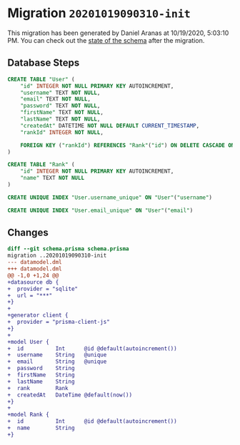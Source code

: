 # Migration `20201019090310-init`

This migration has been generated by Daniel Aranas at 10/19/2020, 5:03:10 PM.
You can check out the [state of the schema](./schema.prisma) after the migration.

## Database Steps

```sql
CREATE TABLE "User" (
    "id" INTEGER NOT NULL PRIMARY KEY AUTOINCREMENT,
    "username" TEXT NOT NULL,
    "email" TEXT NOT NULL,
    "password" TEXT NOT NULL,
    "firstName" TEXT NOT NULL,
    "lastName" TEXT NOT NULL,
    "createdAt" DATETIME NOT NULL DEFAULT CURRENT_TIMESTAMP,
    "rankId" INTEGER NOT NULL,

    FOREIGN KEY ("rankId") REFERENCES "Rank"("id") ON DELETE CASCADE ON UPDATE CASCADE
)

CREATE TABLE "Rank" (
    "id" INTEGER NOT NULL PRIMARY KEY AUTOINCREMENT,
    "name" TEXT NOT NULL
)

CREATE UNIQUE INDEX "User.username_unique" ON "User"("username")

CREATE UNIQUE INDEX "User.email_unique" ON "User"("email")
```

## Changes

```diff
diff --git schema.prisma schema.prisma
migration ..20201019090310-init
--- datamodel.dml
+++ datamodel.dml
@@ -1,0 +1,24 @@
+datasource db {
+  provider = "sqlite"
+  url = "***"
+}
+
+generator client {
+  provider = "prisma-client-js"
+}
+
+model User {
+  id          Int      @id @default(autoincrement())
+  username    String   @unique
+  email       String   @unique
+  password    String
+  firstName   String
+  lastName    String
+  rank        Rank
+  createdAt   DateTime @default(now())
+}
+
+model Rank {
+  id          Int      @id @default(autoincrement())
+  name        String
+}
```


